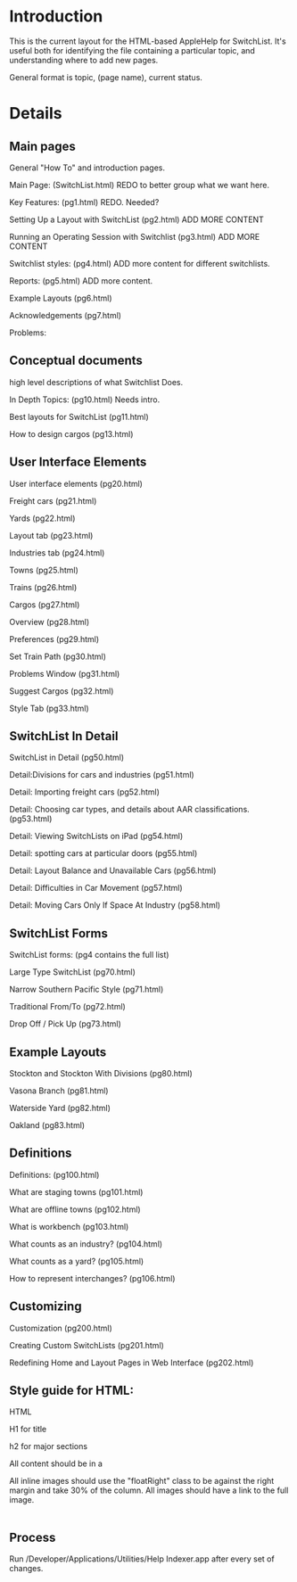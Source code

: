 # Introduction #

This is the current layout for the HTML-based AppleHelp for SwitchList.  It's useful both for identifying the file containing a particular topic, and understanding where to add new pages.

General format is topic, (page name), current status.

# Details #

## Main pages ##

General "How To" and introduction pages.

Main Page: (SwitchList.html)  REDO to better group what we want here.

Key Features: (pg1.html) REDO.  Needed?

Setting Up a Layout with SwitchList (pg2.html) ADD MORE CONTENT

Running an Operating Session with Switchlist (pg3.html) ADD MORE CONTENT

Switchlist styles: (pg4.html) ADD more content for different switchlists.

Reports: (pg5.html) ADD more content.

Example Layouts (pg6.html)

Acknowledgements (pg7.html)

Problems:

## Conceptual documents ##
high level descriptions of what Switchlist Does.

In Depth Topics: (pg10.html) Needs intro.

Best layouts for SwitchList (pg11.html)

How to design cargos (pg13.html)

## User Interface Elements ##

User interface elements (pg20.html)

Freight cars (pg21.html)

Yards (pg22.html)

Layout tab (pg23.html)

Industries tab (pg24.html)

Towns (pg25.html)

Trains (pg26.html)

Cargos (pg27.html)

Overview (pg28.html)

Preferences (pg29.html)

Set Train Path (pg30.html)

Problems Window (pg31.html)

Suggest Cargos (pg32.html)

Style Tab (pg33.html)

## SwitchList In Detail ##
SwitchList in Detail (pg50.html)

Detail:Divisions for cars and industries  (pg51.html)

Detail: Importing freight cars (pg52.html)

Detail: Choosing car types, and details about AAR classifications. (pg53.html)

Detail: Viewing SwitchLists on iPad (pg54.html)

Detail: spotting cars at particular doors (pg55.html)

Detail: Layout Balance and Unavailable Cars (pg56.html)

Detail: Difficulties in Car Movement (pg57.html)

Detail: Moving Cars Only If Space At Industry (pg58.html)

## SwitchList Forms ##

SwitchList forms: (pg4 contains the full list)

Large Type SwitchList (pg70.html)

Narrow Southern Pacific Style (pg71.html)

Traditional From/To (pg72.html)

Drop Off / Pick Up (pg73.html)

## Example Layouts ##

Stockton and Stockton With Divisions (pg80.html)

Vasona Branch (pg81.html)

Waterside Yard (pg82.html)

Oakland (pg83.html)

## Definitions ##

Definitions: (pg100.html)

What are staging towns (pg101.html)

What are offline towns (pg102.html)

What is workbench (pg103.html)

What counts as an industry? (pg104.html)

What counts as a yard? (pg105.html)

How to represent interchanges? (pg106.html)

## Customizing ##

Customization (pg200.html)

Creating Custom SwitchLists (pg201.html)

Redefining Home and Layout Pages in Web Interface (pg202.html)

## Style guide for HTML: ##

HTML

H1 for title

h2 for major sections

All content should be in a <div>

All inline images should use the "floatRight" class to be against the right margin and take 30% of the column.  All images should have a link to the full image.<br>
<br>
<h2>Process</h2>

Run /Developer/Applications/Utilities/Help Indexer.app after every set of changes.